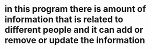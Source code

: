 # in this program there is amount of information that is related to different people and it can add or remove or update the information